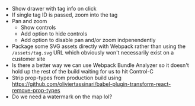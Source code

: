 * Show drawer with tag info on click
* If single tag ID is passed, zoom into the tag
* Pan and zoom
  * Show controls
  * Add option to hide controls
  * Add option to disable pan and/or zoom indpenendently
* Package some SVG assets directly with Webpack rather than using the
  `/assets/tag.svg` URL which obviously won't necessarily exist on a customer
  site
* Is there a better way we can use Webpack Bundle Analyzer so it doesn't hold up
  the rest of the build waiting for us to hit Control-C
* Strip prop-types from production build using
  <https://github.com/oliviertassinari/babel-plugin-transform-react-remove-prop-types>
* Do we need a watermark on the map lol?
